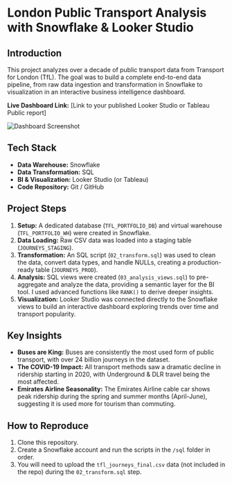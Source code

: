 # London Public Transport Analysis with Snowflake & Looker Studio

## Introduction
This project analyzes over a decade of public transport data from Transport for London (TfL). The goal was to build a complete end-to-end data pipeline, from raw data ingestion and transformation in Snowflake to visualization in an interactive business intelligence dashboard.

**Live Dashboard Link:** [Link to your published Looker Studio or Tableau Public report]

![Dashboard Screenshot](dashboard/dashboard_screenshot.png)

## Tech Stack
- **Data Warehouse:** Snowflake
- **Data Transformation:** SQL
- **BI & Visualization:** Looker Studio (or Tableau)
- **Code Repository:** Git / GitHub

## Project Steps
1.  **Setup:** A dedicated database (`TFL_PORTFOLIO_DB`) and virtual warehouse (`TFL_PORTFOLIO_WH`) were created in Snowflake.
2.  **Data Loading:** Raw CSV data was loaded into a staging table (`JOURNEYS_STAGING`).
3.  **Transformation:** An SQL script (`02_transform.sql`) was used to clean the data, convert data types, and handle NULLs, creating a production-ready table (`JOURNEYS_PROD`).
4.  **Analysis:** SQL views were created (`03_analysis_views.sql`) to pre-aggregate and analyze the data, providing a semantic layer for the BI tool. I used advanced functions like `RANK()` to derive deeper insights.
5.  **Visualization:** Looker Studio was connected directly to the Snowflake views to build an interactive dashboard exploring trends over time and transport popularity.

## Key Insights
- **Buses are King:** Buses are consistently the most used form of public transport, with over 24 billion journeys in the dataset.
- **The COVID-19 Impact:** All transport methods saw a dramatic decline in ridership starting in 2020, with Underground & DLR travel being the most affected.
- **Emirates Airline Seasonality:** The Emirates Airline cable car shows peak ridership during the spring and summer months (April-June), suggesting it is used more for tourism than commuting.

## How to Reproduce
1. Clone this repository.
2. Create a Snowflake account and run the scripts in the `/sql` folder in order.
3. You will need to upload the `tfl_journeys_final.csv` data (not included in the repo) during the `02_transform.sql` step.